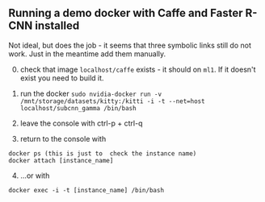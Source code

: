 ## Running a demo docker with Caffe and Faster R-CNN installed

Not ideal, but does the job - it seems that three symbolic links still do not work. Just in the meantime add them manually. 

0. check that image `localhost/caffe` exists - it should on `ml1`.
If it doesn't exist you need to build it.

1. run the docker
`sudo nvidia-docker run -v /mnt/storage/datasets/kitty:/kitti -i -t --net=host localhost/subcnn_gamma /bin/bash`

2. leave the console with ctrl-p + ctrl-q

3. return to the console with 

```
docker ps (this is just to  check the instance name)
docker attach [instance_name]
```
4. ...or with 

```
docker exec -i -t [instance_name] /bin/bash
```
